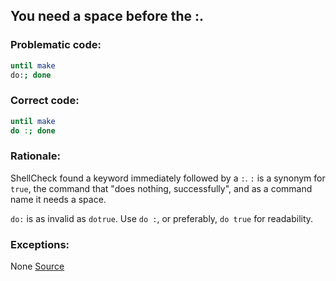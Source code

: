 ## You need a space before the :.

### Problematic code:

```sh
until make
do:; done
```

### Correct code:

```sh
until make
do :; done
```
### Rationale:

ShellCheck found a keyword immediately followed by a `:`. `:` is a synonym for `true`, the command that "does nothing, successfully", and as a command name it needs a space. 

`do:` is as invalid as `dotrue`. Use `do :`, or preferably, `do true` for readability.

### Exceptions:

None
[Source](https://github.com/koalaman/shellcheck/wiki/SC1130)

